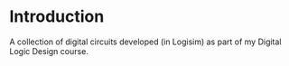 # Introduction
A collection of digital circuits developed (in Logisim) as part of my Digital Logic Design course.
